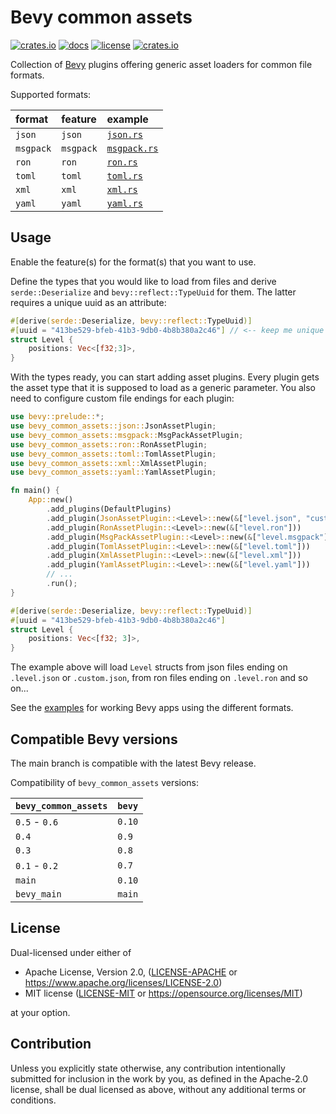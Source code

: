 # Bevy common assets

[![crates.io](https://img.shields.io/crates/v/bevy_common_assets.svg)](https://crates.io/crates/bevy_common_assets)
[![docs](https://docs.rs/bevy_common_assets/badge.svg)](https://docs.rs/bevy_common_assets)
[![license](https://img.shields.io/crates/l/bevy_common_assets)](https://github.com/NiklasEi/bevy_common_assets#license)
[![crates.io](https://img.shields.io/crates/d/bevy_common_assets.svg)](https://crates.io/crates/bevy_common_assets)

Collection of [Bevy][bevy] plugins offering generic asset loaders for common file formats.

Supported formats:

| format    | feature   | example                               |
|:----------|:----------|:--------------------------------------|
| `json`    | `json`    | [`json.rs`](./examples/json.rs)       |
| `msgpack` | `msgpack` | [`msgpack.rs`](./examples/msgpack.rs) |
| `ron`     | `ron`     | [`ron.rs`](./examples/ron.rs)         |
| `toml`    | `toml`    | [`toml.rs`](./examples/toml.rs)       |
| `xml`     | `xml`     | [`xml.rs`](./examples/xml.rs)         |
| `yaml`    | `yaml`    | [`yaml.rs`](./examples/yaml.rs)       |

## Usage

Enable the feature(s) for the format(s) that you want to use.

Define the types that you would like to load from files and derive `serde::Deserialize` and `bevy::reflect::TypeUuid` for them. The latter requires a unique uuid as an attribute:
```rust
#[derive(serde::Deserialize, bevy::reflect::TypeUuid)]
#[uuid = "413be529-bfeb-41b3-9db0-4b8b380a2c46"] // <-- keep me unique
struct Level {
    positions: Vec<[f32;3]>,
}
```

With the types ready, you can start adding asset plugins. Every plugin gets the asset type that it is supposed to load
as a generic parameter. You also need to configure custom file endings for each plugin:
```rust no_run
use bevy::prelude::*;
use bevy_common_assets::json::JsonAssetPlugin;
use bevy_common_assets::msgpack::MsgPackAssetPlugin;
use bevy_common_assets::ron::RonAssetPlugin;
use bevy_common_assets::toml::TomlAssetPlugin;
use bevy_common_assets::xml::XmlAssetPlugin;
use bevy_common_assets::yaml::YamlAssetPlugin;

fn main() {
    App::new()
        .add_plugins(DefaultPlugins)
        .add_plugin(JsonAssetPlugin::<Level>::new(&["level.json", "custom.json"]))
        .add_plugin(RonAssetPlugin::<Level>::new(&["level.ron"]))
        .add_plugin(MsgPackAssetPlugin::<Level>::new(&["level.msgpack"]))
        .add_plugin(TomlAssetPlugin::<Level>::new(&["level.toml"]))
        .add_plugin(XmlAssetPlugin::<Level>::new(&["level.xml"]))
        .add_plugin(YamlAssetPlugin::<Level>::new(&["level.yaml"]))
        // ...
        .run();
}

#[derive(serde::Deserialize, bevy::reflect::TypeUuid)]
#[uuid = "413be529-bfeb-41b3-9db0-4b8b380a2c46"]
struct Level {
    positions: Vec<[f32; 3]>,
}
```

The example above will load `Level` structs from json files ending on `.level.json` or `.custom.json`, from
ron files ending on `.level.ron` and so on...

See the [examples](./examples) for working Bevy apps using the different formats.

## Compatible Bevy versions

The main branch is compatible with the latest Bevy release.

Compatibility of `bevy_common_assets` versions:

| `bevy_common_assets` | `bevy` |
|:---------------------|:-------|
| `0.5` - `0.6`        | `0.10` |
| `0.4`                | `0.9`  |
| `0.3`                | `0.8`  |
| `0.1` - `0.2`        | `0.7`  |
| `main`               | `0.10` |
| `bevy_main`          | `main` |

## License

Dual-licensed under either of

* Apache License, Version 2.0, ([LICENSE-APACHE](/LICENSE-APACHE) or https://www.apache.org/licenses/LICENSE-2.0)
* MIT license ([LICENSE-MIT](/LICENSE-MIT) or https://opensource.org/licenses/MIT)

at your option.

## Contribution

Unless you explicitly state otherwise, any contribution intentionally submitted
for inclusion in the work by you, as defined in the Apache-2.0 license, shall be dual licensed as above, without any
additional terms or conditions.

[bevy]: https://bevyengine.org/
